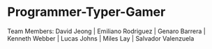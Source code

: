 # Programmer-Typer-Gamer

Team Members:
David Jeong |
Emiliano Rodriguez |
Genaro Barrera |
Kenneth Webber |
Lucas Johns |
Miles Lay |
Salvador Valenzuela
